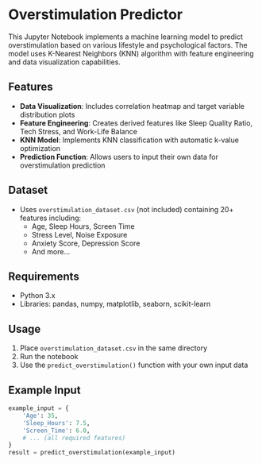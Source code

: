 # Overstimulation Predictor

This Jupyter Notebook implements a machine learning model to predict overstimulation based on various lifestyle and psychological factors. The model uses K-Nearest Neighbors (KNN) algorithm with feature engineering and data visualization capabilities.

## Features
- **Data Visualization**: Includes correlation heatmap and target variable distribution plots
- **Feature Engineering**: Creates derived features like Sleep Quality Ratio, Tech Stress, and Work-Life Balance
- **KNN Model**: Implements KNN classification with automatic k-value optimization
- **Prediction Function**: Allows users to input their own data for overstimulation prediction

## Dataset
- Uses `overstimulation_dataset.csv` (not included) containing 20+ features including:
  - Age, Sleep Hours, Screen Time
  - Stress Level, Noise Exposure
  - Anxiety Score, Depression Score
  - And more...

## Requirements
- Python 3.x
- Libraries: pandas, numpy, matplotlib, seaborn, scikit-learn

## Usage
1. Place `overstimulation_dataset.csv` in the same directory
2. Run the notebook
3. Use the `predict_overstimulation()` function with your own input data

## Example Input
```python
example_input = {
    'Age': 35,
    'Sleep_Hours': 7.5,
    'Screen_Time': 6.0,
    # ... (all required features)
}
result = predict_overstimulation(example_input)
